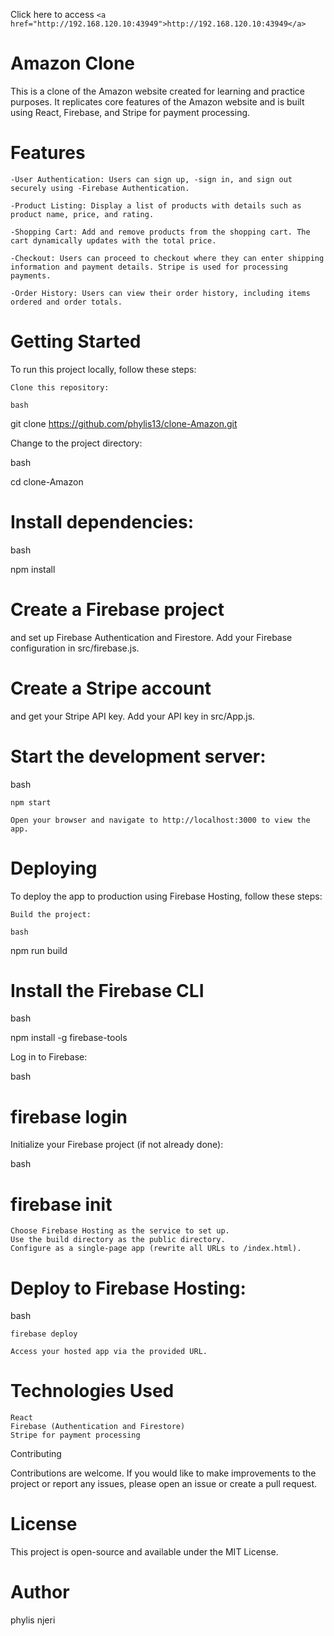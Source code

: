 Click here to access 
 `<a href="http://192.168.120.10:43949">http://192.168.120.10:43949</a>`
  

 

# Amazon Clone

This is a clone of the Amazon website created for learning and practice purposes. It replicates core features of the Amazon website and is built using React, Firebase, and Stripe for payment processing.
# Features

    -User Authentication: Users can sign up, -sign in, and sign out securely using -Firebase Authentication.

    -Product Listing: Display a list of products with details such as product name, price, and rating.

    -Shopping Cart: Add and remove products from the shopping cart. The cart dynamically updates with the total price.

    -Checkout: Users can proceed to checkout where they can enter shipping information and payment details. Stripe is used for processing payments.

    -Order History: Users can view their order history, including items ordered and order totals.

# Getting Started

To run this project locally, follow these steps:

    Clone this repository:

    bash

git clone https://github.com/phylis13/clone-Amazon.git

Change to the project directory:

bash

cd clone-Amazon

# Install dependencies:

bash

npm install

# Create a Firebase project
 and set up Firebase Authentication and Firestore. Add your Firebase configuration in src/firebase.js.

# Create a Stripe account
 and get your Stripe API key. Add your API key in src/App.js.

 # Start the development server:

bash

    npm start

    Open your browser and navigate to http://localhost:3000 to view the app.

# Deploying

To deploy the app to production using Firebase Hosting, follow these steps:

    Build the project:

    bash

npm run build

# Install the Firebase CLI 
bash

npm install -g firebase-tools

Log in to Firebase:

bash

# firebase login

Initialize your Firebase project (if not already done):

bash

# firebase init

    Choose Firebase Hosting as the service to set up.
    Use the build directory as the public directory.
    Configure as a single-page app (rewrite all URLs to /index.html).

# Deploy to Firebase Hosting:

bash

    firebase deploy

    Access your hosted app via the provided URL.

# Technologies Used

    React
    Firebase (Authentication and Firestore)
    Stripe for payment processing

Contributing

Contributions are welcome. If you would like to make improvements to the project or report any issues, please open an issue or create a pull request.
# License

This project is open-source and available under the MIT License.
# Author
phylis njeri